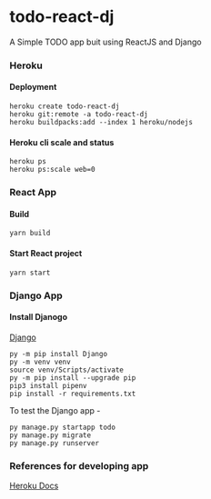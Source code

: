 # todo-react-dj
A Simple TODO app buit using ReactJS and Django

### Heroku 

#### Deployment 

```
heroku create todo-react-dj
heroku git:remote -a todo-react-dj
heroku buildpacks:add --index 1 heroku/nodejs
```
#### Heroku cli scale and status 

```
heroku ps 
heroku ps:scale web=0
```

### React App

#### Build 

```
yarn build
```

#### Start React project 

```
yarn start 
```

### Django App

#### Install Djanogo 

[Django](https://docs.djangoproject.com/en/3.2/howto/windows/)

```
py -m pip install Django
py -m venv venv
source venv/Scripts/activate
py -m pip install --upgrade pip
pip3 install pipenv
pip install -r requirements.txt
```
To test the Django app - 

```
py manage.py startapp todo
py manage.py migrate
py manage.py runserver
```


### References for developing app
[Heroku Docs](https://devcenter.heroku.com/articles/how-heroku-works)